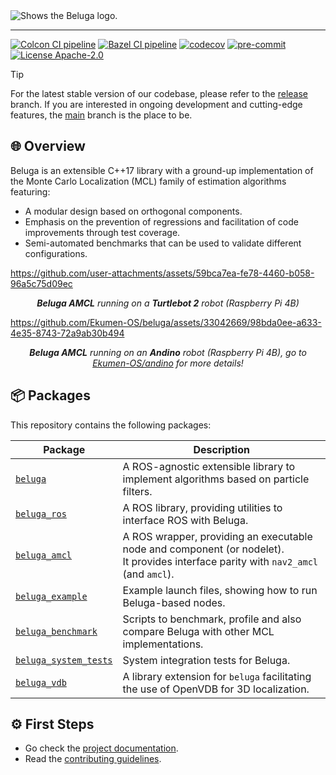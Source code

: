 <picture>
  <source media="(prefers-color-scheme: dark)" srcset="https://github.com/Ekumen-OS/beluga/assets/33042669/45f1d364-4c93-48b8-8912-f5b879ecc76a">
  <source media="(prefers-color-scheme: light)" srcset="https://github.com/Ekumen-OS/beluga/assets/33042669/83b32f5b-9102-4266-83bd-33c0427cb208">
  <img alt="Shows the Beluga logo." src="https://github.com/Ekumen-OS/beluga/assets/33042669/83b32f5b-9102-4266-83bd-33c0427cb208">
</picture>

---

[![Colcon CI pipeline](https://github.com/Ekumen-OS/beluga/actions/workflows/colcon.yml/badge.svg?branch=main)](https://github.com/Ekumen-OS/beluga/actions/workflows/colcon.yml?query=branch:main)
[![Bazel CI pipeline](https://github.com/Ekumen-OS/beluga/actions/workflows/bazel.yml/badge.svg?branch=main)](https://github.com/Ekumen-OS/beluga/actions/workflows/bazel.yml?query=branch:main)
[![codecov](https://codecov.io/gh/Ekumen-OS/beluga/branch/main/graph/badge.svg?token=rK7BNC5giK)](https://codecov.io/gh/Ekumen-OS/beluga)
[![pre-commit](https://img.shields.io/badge/pre--commit-enabled-brightgreen?logo=pre-commit)](https://github.com/pre-commit/pre-commit)
[![License Apache-2.0](https://img.shields.io/badge/license-Apache--2.0-blue.svg)](LICENSE)

> [!TIP]
> For the latest stable version of our codebase, please refer to the [release](https://github.com/Ekumen-OS/beluga/tree/release) branch.
> If you are interested in ongoing development and cutting-edge features, the [main](https://github.com/Ekumen-OS/beluga/tree/main) branch is the place to be.

## 🌐 Overview

Beluga is an extensible C++17 library with a ground-up implementation of the Monte Carlo Localization (MCL) family of estimation algorithms featuring:

- A modular design based on orthogonal components.
- Emphasis on the prevention of regressions and facilitation of code improvements through test coverage.
- Semi-automated benchmarks that can be used to validate different configurations.

https://github.com/user-attachments/assets/59bca7ea-fe78-4460-b058-96a5c75d09ec

<p align="center"><i><b>Beluga AMCL</b> running on a <b>Turtlebot 2</b> robot (Raspberry Pi 4B)</i></p>

https://github.com/Ekumen-OS/beluga/assets/33042669/98bda0ee-a633-4e35-8743-72a9ab30b494

<p align="center"><i><b>Beluga AMCL</b> running on an <b>Andino</b> robot (Raspberry Pi 4B), go to <a href="https://github.com/Ekumen-OS/andino">Ekumen-OS/andino</a> for more details!</i></p>

## 📦 Packages

This repository contains the following packages:

| Package                                      | Description                                                                                                             |
|----------------------------------------------| ------------------------------------------------------------------------------------------------------------------------|
| [`beluga`](beluga)                           | A ROS-agnostic extensible library to implement algorithms based on particle filters.                                    |
| [`beluga_ros`](beluga)                       | A ROS library, providing utilities to interface ROS with Beluga.                                                        |
| [`beluga_amcl`](beluga_amcl)                 | A ROS wrapper, providing an executable node and component (or nodelet).<br> It provides interface parity with `nav2_amcl` (and `amcl`). |
| [`beluga_example`](beluga_example)           | Example launch files, showing how to run Beluga-based nodes.                                                            |
| [`beluga_benchmark`](beluga_benchmark)       | Scripts to benchmark, profile and also compare Beluga with other MCL implementations.                                   |
| [`beluga_system_tests`](beluga_system_tests) | System integration tests for Beluga.                                                                                    |
| [`beluga_vdb`](beluga_vdb) | A library extension for `beluga` facilitating the use of OpenVDB for 3D localization.                                                                                    |

## ⚙️ First Steps

- Go check the [project documentation](https://ekumen-os.github.io/beluga).
- Read the [contributing guidelines](CONTRIBUTING.md).
